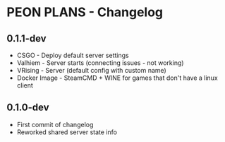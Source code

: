 # PEON PLANS - Changelog

## 0.1.1-dev

- CSGO - Deploy default server settings
- Valhiem - Server starts (connecting issues - not working)
- VRising - Server (default config with custom name)
- Docker Image - SteamCMD + WINE for games that don't have a linux client

## 0.1.0-dev

- First commit of changelog
- Reworked shared server state info
